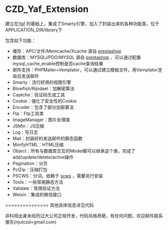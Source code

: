 CZD_Yaf_Extension
===============

建立在[Yaf](https://github.com/laruence/php-yaf) 的基础上，集成了Smarty引擎，加入了封装出来的各种功能类，位于APPLICATION_DIR/library下

包含如下功能：
- 缓存：APC/文件/Memcache/Xcache 源自 [prestashop](https://github.com/PrestaShop/PrestaShop)
- 数据库：MYSQLi/PDO/MYSQL 源自 [prestashop](https://github.com/PrestaShop/PrestaShop) ，可以通过配置mysql_cache_enable控制是否cache查询结果
- 邮件支持：PHPMailer+Vemplator，可以通过建立模板文件，用Vemplator渲染后发送邮件
- Smarty：流行好用的视图引擎
- Blowfish/Rijndael：加解密算法
- Captcha：验证码生成工具
- Cookie：强化了安全性的Cookie
- Encoder：包含了部分加密算法
- Ftp：Ftp工具类
- ImageManager：图片处理类
- JSMin：JS压缩
- Log：写日志
- Mail：封装好的发送邮件的静态函数
- MinifyHTML：HTML压缩
- Object：所有与数据库交互的Model都可以继承这个类，完成了add/update/delete/active操作
- Pagination：分页
- PclZip：压缩打包
- PSCWS：分词，依赖于 [scws](http://www.xunsearch.com/scws/) ，需要另行安装
- Tools：一些常用静态方法
- Validate：常用验证方法
- Weixin：集成的微信接口

===============
其他具体信息详见代码

非科班出身未经历过大公司正规开发，代码风格奇葩，有任何问题，欢迎邮件联系傻东(njutczd+gmail.com)
